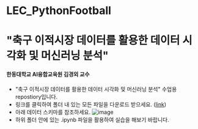 # LEC_PythonFootball

# "축구 이적시장 데이터를 활용한 데이터 시각화 및 머신러닝 분석"

#### 한동대학교 AI융합교육원 김경외 교수

- "축구 이적시장 데이터를 활용한 데이터 시각화 및 머신러닝 분석" 수업용 repostiory입니다.
- 링크를 클릭하여 폴더 내 있는 모든 파일을 다운로드 받으세요.
([link](https://drive.google.com/drive/folders/1uNUSQgUaCjGPlrEYoJPE3PKhyHoSncN-?usp=sharing))
- 아래 데이터 스키마를 참조하세요.
![image](https://github.com/awekim/LEC_PythonFootball/assets/56111110/e3668f2a-6cdf-486f-b5d1-f36ce2a0c51b)
- 하위 폴더 안에 있는 .ipynb 파일을 활용하여 실습을 해보기 바랍니다.
